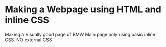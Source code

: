 # Making a Webpage using HTML and inline CSS
Making a Visually good page of BMW Main page only using basic inline CSS. NO external CSS  
